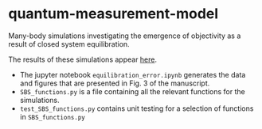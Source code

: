 # quantum-measurement-model

Many-body simulations investigating the emergence of objectivity as a result of closed system equilibration. 

The results of these simulations appear [here](https://arxiv.org/abs/2403.18016).

- The jupyter notebook `equilibration_error.ipynb` generates the data and figures that are presented in Fig. 3 of the manuscript.
- `SBS_functions.py` is a file containing all the relevant functions for the simulations.
- `test_SBS_functions.py` contains unit testing for a selection of functions in `SBS_functions.py`
